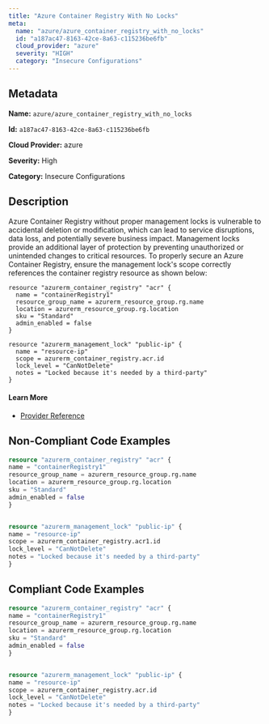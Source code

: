 ```yaml
---
title: "Azure Container Registry With No Locks"
meta:
  name: "azure/azure_container_registry_with_no_locks"
  id: "a187ac47-8163-42ce-8a63-c115236be6fb"
  cloud_provider: "azure"
  severity: "HIGH"
  category: "Insecure Configurations"
---
```


## Metadata
**Name:** `azure/azure_container_registry_with_no_locks`

**Id:** `a187ac47-8163-42ce-8a63-c115236be6fb`

**Cloud Provider:** azure

**Severity:** High

**Category:** Insecure Configurations

## Description
Azure Container Registry without proper management locks is vulnerable to accidental deletion or modification, which can lead to service disruptions, data loss, and potentially severe business impact. Management locks provide an additional layer of protection by preventing unauthorized or unintended changes to critical resources. To properly secure an Azure Container Registry, ensure the management lock's scope correctly references the container registry resource as shown below:

```
resource "azurerm_container_registry" "acr" {
  name = "containerRegistry1"
  resource_group_name = azurerm_resource_group.rg.name
  location = azurerm_resource_group.rg.location
  sku = "Standard"
  admin_enabled = false
}

resource "azurerm_management_lock" "public-ip" {
  name = "resource-ip"
  scope = azurerm_container_registry.acr.id
  lock_level = "CanNotDelete"
  notes = "Locked because it's needed by a third-party"
}
```

#### Learn More

 - [Provider Reference](https://registry.terraform.io/providers/hashicorp/azurerm/latest/docs/resources/container_registry)

## Non-Compliant Code Examples
```terraform
resource "azurerm_container_registry" "acr" {
name = "containerRegistry1"
resource_group_name = azurerm_resource_group.rg.name
location = azurerm_resource_group.rg.location
sku = "Standard"
admin_enabled = false
}


resource "azurerm_management_lock" "public-ip" {
name = "resource-ip"
scope = azurerm_container_registry.acr1.id
lock_level = "CanNotDelete"
notes = "Locked because it's needed by a third-party"
}


```

## Compliant Code Examples
```terraform
resource "azurerm_container_registry" "acr" {
name = "containerRegistry1"
resource_group_name = azurerm_resource_group.rg.name
location = azurerm_resource_group.rg.location
sku = "Standard"
admin_enabled = false
}


resource "azurerm_management_lock" "public-ip" {
name = "resource-ip"
scope = azurerm_container_registry.acr.id
lock_level = "CanNotDelete"
notes = "Locked because it's needed by a third-party"
}

```